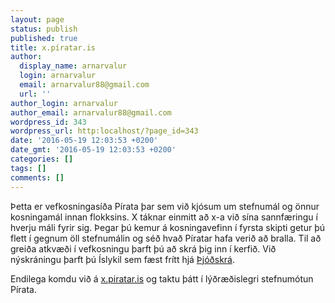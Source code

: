 ```yaml
---
layout: page
status: publish
published: true
title: x.píratar.is
author:
  display_name: arnarvalur
  login: arnarvalur
  email: arnarvalur88@gmail.com
  url: ''
author_login: arnarvalur
author_email: arnarvalur88@gmail.com
wordpress_id: 343
wordpress_url: http:localhost/?page_id=343
date: '2016-05-19 12:03:53 +0200'
date_gmt: '2016-05-19 12:03:53 +0200'
categories: []
tags: []
comments: []
---
```

<p><span style="font-weight: 400">Þetta er vefkosningasíða Pírata þar sem við kjósum um stefnumál og önnur kosningamál innan flokksins. X táknar einmitt að x-a við sína sannfæringu í hverju máli fyrir sig. Þegar þú kemur á kosningavefinn í fyrsta skipti getur þú flett í gegnum öll stefnumálin og séð hvað Píratar hafa verið að bralla. Til að greiða atkvæði í vefkosningu þarft þú að skrá þig inn í kerfið. Við nýskráningu þarft þú Íslykil sem fæst frítt hjá <a href="http://www.islykill.is" target="_blank">Þjóðskrá</a>.</span></p>
<p><span style="font-weight: 400">Endilega komdu við á <a href="http://x.piratar.is" target="_blank">x.piratar.is</a> og taktu þátt í lýðræðislegri stefnumótun Pírata.</span></p>
